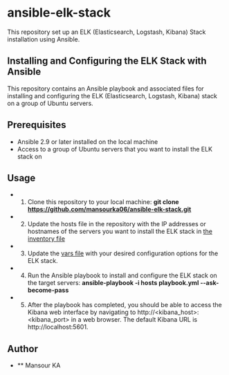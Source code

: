 # ansible-elk-stack
This repository set up an ELK (Elasticsearch, Logstash, Kibana) Stack installation using Ansible.


## Installing and Configuring the ELK Stack with Ansible
This repository contains an Ansible playbook and associated files for installing and configuring the ELK (Elasticsearch, Logstash, Kibana) stack on a group of Ubuntu servers.

## Prerequisites
- Ansible 2.9 or later installed on the local machine
- Access to a group of Ubuntu servers that you want to install the ELK stack on

## Usage
* 1. Clone this repository to your local machine:
    **git clone https://github.com/mansourka06/ansible-elk-stack.git**

* 2. Update the hosts file in the repository with the IP addresses or hostnames of the servers you want to install the ELK stack in [the inventory file](./hosts.in)

* 3. Update the [vars file](roles/elk-stack/vars/main.yml) with your desired configuration options for the ELK stack.

* 4. Run the Ansible playbook to install and configure the ELK stack on the target servers: 
    **ansible-playbook -i hosts playbook.yml --ask-become-pass**

* 5. After the playbook has completed, you should be able to access the Kibana web interface by navigating to http://<kibana_host>:<kibana_port> in a web browser. The default Kibana URL is http://localhost:5601.


## Author
- ** Mansour KA